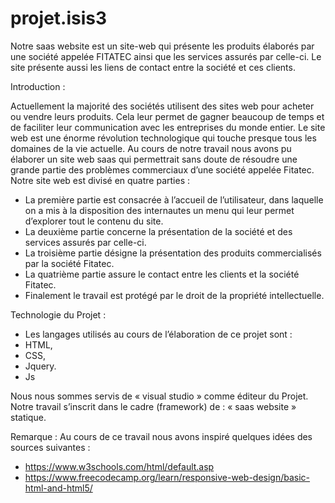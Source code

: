 # projet.isis3
Notre saas website est un site-web qui présente les produits élaborés par une société appelée FITATEC ainsi que les services assurés par celle-ci. Le site présente aussi les liens de contact entre la société et ces clients.

Introduction :
  
  Actuellement la majorité des sociétés utilisent des sites web pour acheter ou vendre leurs produits. Cela leur permet de gagner beaucoup de temps et de faciliter leur communication avec les entreprises du monde entier.
Le site web est une énorme révolution technologique qui touche presque tous les domaines de la vie actuelle. Au cours de notre travail nous avons pu élaborer un site web saas qui permettrait sans doute de résoudre une grande partie des problèmes commerciaux d’une société appelée Fitatec.
Notre site web est divisé en quatre parties :
-	La première partie  est consacrée à l’accueil de l’utilisateur, dans laquelle on a mis à la disposition des internautes un menu qui leur permet d’explorer tout le contenu du site. 
-	La deuxième partie concerne la présentation de la société et des services assurés par celle-ci. 
-	La troisième partie désigne la présentation des produits commercialisés par la société Fitatec. 
-	La quatrième partie assure le contact entre les clients et la société Fitatec.
-	Finalement le travail est protégé par le droit de la propriété intellectuelle. 

Technologie du Projet :

-	Les langages utilisés au cours de l’élaboration de ce projet sont : 
-	HTML, 
-	CSS, 
-	Jquery.
-	Js

Nous nous sommes servis de « visual studio » comme éditeur du Projet. 
Notre travail s’inscrit dans le cadre (framework) de : «  saas website » statique. 


Remarque : Au cours de ce travail nous avons inspiré quelques idées des sources suivantes :
-	https://www.w3schools.com/html/default.asp
-	https://www.freecodecamp.org/learn/responsive-web-design/basic-html-and-html5/
